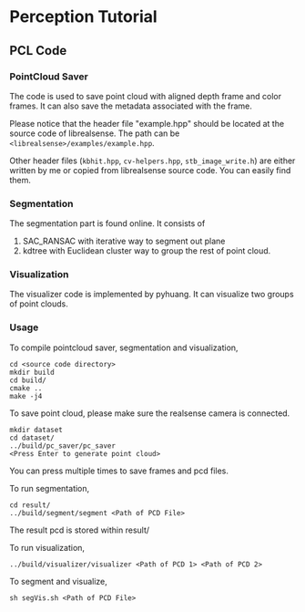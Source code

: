 # Perception Tutorial
## PCL Code
### PointCloud Saver
The code is used to save point cloud with aligned depth frame and color frames. It can also save the metadata associated with the frame.

Please notice that the header file "example.hpp" should be located at the source code of librealsense. The path can be `<librealsense>/examples/example.hpp`.

Other header files (`kbhit.hpp`, `cv-helpers.hpp`, `stb_image_write.h`) are either written by me or copied from librealsense source code. You can easily find them.
### Segmentation
The segmentation part is found online. It consists of 
1. SAC_RANSAC with iterative way to segment out plane
2. kdtree with Euclidean cluster way to group the rest of point cloud.

### Visualization
The visualizer code is implemented by pyhuang. It can visualize two groups of point clouds. 

### Usage
To compile pointcloud saver, segmentation and visualization,
```
cd <source code directory>
mkdir build 
cd build/
cmake ..
make -j4
```

To save point cloud, please make sure the realsense camera is connected.
```
mkdir dataset
cd dataset/
../build/pc_saver/pc_saver
<Press Enter to generate point cloud>
```
You can press multiple times to save frames and pcd files.


To run segmentation, 
```
cd result/
../build/segment/segment <Path of PCD File>
```
The result pcd is stored within result/


To run visualization,
```
../build/visualizer/visualizer <Path of PCD 1> <Path of PCD 2>
```

To segment and visualize,
```
sh segVis.sh <Path of PCD File>
```
